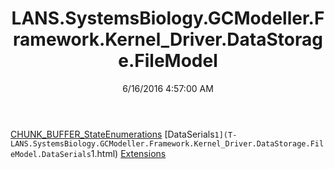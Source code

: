 ﻿---
title: LANS.SystemsBiology.GCModeller.Framework.Kernel_Driver.DataStorage.FileModel
date: 6/16/2016 4:57:00 AM
---

[CHUNK_BUFFER_StateEnumerations](T-LANS.SystemsBiology.GCModeller.Framework.Kernel_Driver.DataStorage.FileModel.CHUNK_BUFFER_StateEnumerations.html)
[DataSerials`1](T-LANS.SystemsBiology.GCModeller.Framework.Kernel_Driver.DataStorage.FileModel.DataSerials`1.html)
[Extensions](T-LANS.SystemsBiology.GCModeller.Framework.Kernel_Driver.DataStorage.FileModel.Extensions.html)
